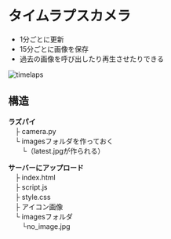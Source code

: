 # タイムラプスカメラ
 - 1分ごとに更新
 - 15分ごとに画像を保存
 - 過去の画像を呼び出したり再生させたりできる

![timelaps](https://user-images.githubusercontent.com/48610559/147676271-e1aab773-a36c-425f-a5f9-4bc3ac51b323.gif)

## 構造

**ラズパイ**  
　├ camera.py  
　└ imagesフォルダを作っておく  
　　└（latest.jpgが作られる）  
  
**サーバーにアップロード**  
　├ index.html  
　├ script.js  
　├ style.css  
　├ アイコン画像  
　└ imagesフォルダ  
　　└no_image.jpg  
